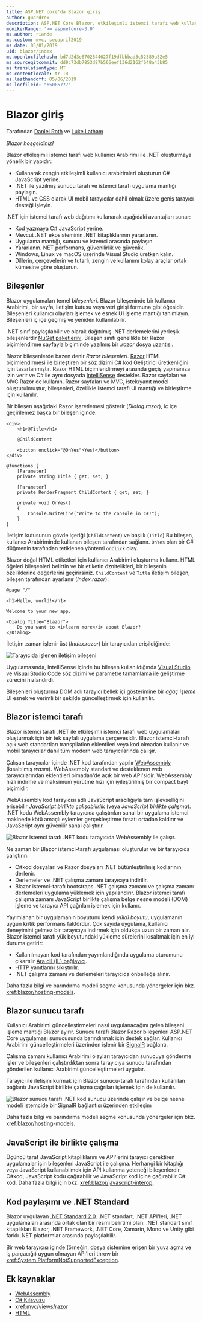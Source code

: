```yaml
---
title: ASP.NET core'da Blazor giriş
author: guardrex
description: ASP.NET Core Blazor, etkileşimli istemci tarafı web kullanıcı Arabirimi ile .NET, ASP.NET Core uygulaması oluşturmak için bir yöntem keşfedin.
monikerRange: '>= aspnetcore-3.0'
ms.author: riande
ms.custom: mvc, seoapril2019
ms.date: 05/01/2019
uid: blazor/index
ms.openlocfilehash: bd7d2d3e6702844627f19dfbbbad5c52389a52e5
ms.sourcegitcommit: dd9c73db7853d87b566eef136d2162f648a43b85
ms.translationtype: MT
ms.contentlocale: tr-TR
ms.lasthandoff: 05/06/2019
ms.locfileid: "65085777"
---
```

# <a name="introduction-to-blazor"></a>Blazor giriş

Tarafından [Daniel Roth](https://github.com/danroth27) ve [Luke Latham](https://github.com/guardrex)

*Blazor hoşgeldiniz!*

Blazor etkileşimli istemci tarafı web kullanıcı Arabirimi ile .NET oluşturmaya yönelik bir yapıdır:

* Kullanarak zengin etkileşimli kullanıcı arabirimleri oluşturun C# JavaScript yerine.
* .NET ile yazılmış sunucu tarafı ve istemci tarafı uygulama mantığı paylaşın.
* HTML ve CSS olarak UI mobil tarayıcılar dahil olmak üzere geniş tarayıcı desteği işleyin.

.NET için istemci tarafı web dağıtımı kullanarak aşağıdaki avantajları sunar:

* Kod yazmaya C# JavaScript yerine.
* Mevcut .NET ekosisteminin .NET kitaplıklarının yararlanın.
* Uygulama mantığı, sunucu ve istemci arasında paylaşın.
* Yararlanın. NET performans, güvenilirlik ve güvenlik.
* Windows, Linux ve macOS üzerinde Visual Studio üretken kalın.
* Dillerin, çerçevelerin ve tutarlı, zengin ve kullanımı kolay araçlar ortak kümesine göre oluşturun.

## <a name="components"></a>Bileşenler

Blazor uygulamaları temel *bileşenleri*. Blazor bileşeninde bir kullanıcı Arabirimi, bir sayfa, iletişim kutusu veya veri girişi formuna gibi öğesidir. Bileşenleri kullanıcı olayları işlemek ve esnek UI işleme mantığı tanımlayın. Bileşenleri iç içe geçmiş ve yeniden kullanılabilir.

.NET sınıf paylaşılabilir ve olarak dağıtılmış .NET derlemelerini yerleşik bileşenlerdir [NuGet paketlerini](/nuget/what-is-nuget). Bileşen sınıfı genellikle bir Razor biçimlendirme sayfayla biçiminde yazılmış bir *.razor* dosya uzantısı.

Blazor bileşenlerde bazen denir *Razor bileşenleri*. [Razor](xref:mvc/views/razor) HTML biçimlendirmesi ile birleştiren bir söz dizimi C# kod Geliştirici üretkenliğini için tasarlanmıştır. Razor HTML biçimlendirmeyi arasında geçiş yapmanıza izin verir ve C# ile aynı dosyada [IntelliSense](/visualstudio/ide/using-intellisense) destekler. Razor sayfaları ve MVC Razor de kullanın. Razor sayfaları ve MVC, istek/yanıt model oluşturulmuştur, bileşenleri, özellikle istemci tarafı UI mantığı ve birleştirme için kullanılır.

Bir bileşen aşağıdaki Razor işaretlemesi gösterir (*Dialog.razor*), iç içe geçirilemez başka bir bileşen içinde:

```cshtml
<div>
    <h1>@Title</h1>

    @ChildContent

    <button onclick="@OnYes">Yes!</button>
</div>

@functions {
    [Parameter]
    private string Title { get; set; }

    [Parameter]
    private RenderFragment ChildContent { get; set; }

    private void OnYes()
    {
        Console.WriteLine("Write to the console in C#!");
    }
}
```

İletişim kutusunun gövde içeriği (`ChildContent`) ve başlık (`Title`) Bu bileşen, kullanıcı Arabiriminde kullanan bileşen tarafından sağlanır. `OnYes` olan bir C# düğmenin tarafından tetiklenen yöntemi `onclick` olay.

Blazor doğal HTML etiketleri için kullanıcı Arabirimi oluşturma kullanır. HTML öğeleri bileşenleri belirtin ve bir etiketin öznitelikleri, bir bileşenin özelliklerine değerlerini geçirirsiniz. `ChildContent` ve `Title` iletişim bileşen, bileşen tarafından ayarlanır (*Index.razor*):

```cshtml
@page "/"

<h1>Hello, world!</h1>

Welcome to your new app.

<Dialog Title="Blazor">
    Do you want to <i>learn more</i> about Blazor?
</Dialog>
```

İletişim zaman işlenir üst (*Index.razor*) bir tarayıcıdan erişildiğinde:

![Tarayıcıda işlenen iletişim bileşeni](index/_static/dialog.png)

Uygulamasında, IntelliSense içinde bu bileşen kullanıldığında [Visual Studio](/visualstudio/ide/using-intellisense) ve [Visual Studio Code](https://code.visualstudio.com/docs/editor/intellisense) söz dizimi ve parametre tamamlama ile geliştirme sürecini hızlandırdı.

Bileşenleri oluşturma DOM adlı tarayıcı bellek içi gösterimine bir *ağaç işleme* UI esnek ve verimli bir şekilde güncelleştirmek için kullanılır.

## <a name="blazor-client-side"></a>Blazor istemci tarafı

Blazor istemci tarafı .NET ile etkileşimli istemci tarafı web uygulamaları oluşturmak için bir tek sayfalı uygulama çerçevesidir. Blazor istemci-tarafı açık web standartları transpilation eklentileri veya kod olmadan kullanır ve mobil tarayıcılar dahil tüm modern web tarayıcılarında çalışır.

Çalışan tarayıcılar içinde .NET kod tarafından yapılır [WebAssembly](http://webassembly.org) (kısaltılmış *wasm*). WebAssembly standart ve desteklenen web tarayıcılarından eklentileri olmadan'de açık bir web API'sidir. WebAssembly hızlı indirme ve maksimum yürütme hızı için iyileştirilmiş bir compact bayt biçimidir.

WebAssembly kod tarayıcısı adlı JavaScript aracılığıyla tam işlevselliğini erişebilir *JavaScript birlikte çalışabilirlik* (veya *JavaScript birlikte çalışma*). .NET kodu WebAssembly tarayıcıda çalıştırılan sanal bir uygulama istemci makinede kötü amaçlı eylemler gerçekleştirme fırsatı ortadan kaldırır ve JavaScript aynı güvenilir sanal çalıştırır.

![Blazor istemci tarafı .NET kodu tarayıcıda WebAssembly ile çalışır.](index/_static/blazor-client-side.png)

Ne zaman bir Blazor istemci-tarafı uygulaması oluşturulur ve bir tarayıcıda çalıştırın:

* C#kod dosyaları ve Razor dosyaları .NET bütünleştirilmiş kodlarının derlenir.
* Derlemeler ve .NET çalışma zamanı tarayıcıya indirilir.
* Blazor istemci-tarafı bootstraps .NET çalışma zamanı ve çalışma zamanı derlemeleri uygulama yüklemek için yapılandırır. Blazor istemci tarafı çalışma zamanı JavaScript birlikte çalışma belge nesne modeli (DOM) işleme ve tarayıcı API çağrıları işlemek için kullanır.

Yayımlanan bir uygulamanın boyutunu kendi *yükü boyutu*, uygulamanın uygun kritik performans faktördür. Çok sayıda uygulama, kullanıcı deneyimini gelmez bir tarayıcıya indirmek için oldukça uzun bir zaman alır. Blazor istemci tarafı yük boyutundaki yükleme sürelerini kısaltmak için en iyi duruma getirir:

* Kullanılmayan kod tarafından yayımlandığında uygulama oturumunu çıkartılır [Ara dil (IL) bağlayıcı](xref:host-and-deploy/blazor/configure-linker).
* HTTP yanıtlarını sıkıştırılır.
* .NET çalışma zamanı ve derlemeleri tarayıcıda önbelleğe alınır.

Daha fazla bilgi ve barındırma modeli seçme konusunda yönergeler için bkz. <xref:blazor/hosting-models>.

## <a name="blazor-server-side"></a>Blazor sunucu tarafı

Kullanıcı Arabirimi güncelleştirmeleri nasıl uygulanacağını gelen bileşeni işleme mantığı Blazor ayırır. Sunucu tarafı Blazor Razor bileşenleri ASP.NET Core uygulaması sunucusunda barındırmak için destek sağlar. Kullanıcı Arabirimi güncelleştirmeleri üzerinden işlenir bir [SignalR](xref:signalr/introduction) bağlantı.

Çalışma zamanı kullanıcı Arabirimi olayları tarayıcıdan sunucuya gönderme işler ve bileşenleri çalıştırdıktan sonra tarayıcıya sunucu tarafından gönderilen kullanıcı Arabirimi güncelleştirmeleri uygular.

Tarayıcı ile iletişim kurmak için Blazor sunucu-tarafı tarafından kullanılan bağlantı JavaScript birlikte çalışma çağrıları işlemek için de kullanılır.

![Blazor sunucu tarafı .NET kod sunucu üzerinde çalışır ve belge nesne modeli istemcide bir SignalR bağlantısı üzerinden etkileşim](index/_static/blazor-server-side.png)

Daha fazla bilgi ve barındırma modeli seçme konusunda yönergeler için bkz. <xref:blazor/hosting-models>.

## <a name="javascript-interop"></a>JavaScript ile birlikte çalışma

Üçüncü taraf JavaScript kitaplıklarını ve API'lerini tarayıcı gerektiren uygulamalar için bileşenleri JavaScript ile çalışma. Herhangi bir kitaplığı veya JavaScript kullanabilmek için API kullanma yeteneği bileşenlerdir. C#kod, JavaScript kodu çağırabilir ve JavaScript kod içine çağırabilir C# kod. Daha fazla bilgi için bkz. <xref:blazor/javascript-interop>.

## <a name="code-sharing-and-net-standard"></a>Kod paylaşımı ve .NET Standard

Blazor uygulayan [.NET Standard 2.0](/dotnet/standard/net-standard). .NET standart, .NET API'leri, .NET uygulamaları arasında ortak olan bir resmi belirtimi olan. .NET standart sınıf kitaplıkları Blazor, .NET Framework, .NET Core, Xamarin, Mono ve Unity gibi farklı .NET platformlar arasında paylaşılabilir.

Bir web tarayıcısı içinde (örneğin, dosya sistemine erişen bir yuva açma ve iş parçacığı) uygun olmayan API'leri throw bir <xref:System.PlatformNotSupportedException>.

## <a name="additional-resources"></a>Ek kaynaklar

* [WebAssembly](http://webassembly.org/)
* [C# Kılavuzu](/dotnet/csharp/)
* <xref:mvc/views/razor>
* [HTML](https://www.w3.org/html/)
